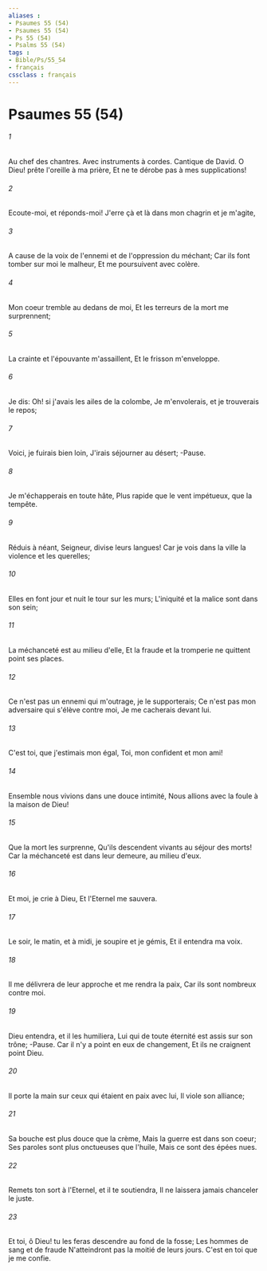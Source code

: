 ```yaml
---
aliases : 
- Psaumes 55 (54)
- Psaumes 55 (54)
- Ps 55 (54)
- Psalms 55 (54)
tags : 
- Bible/Ps/55_54
- français
cssclass : français
---
```


# Psaumes 55 (54)

###### 1
Au chef des chantres. Avec instruments à cordes. Cantique de David. O Dieu! prête l'oreille à ma prière, Et ne te dérobe pas à mes supplications!
###### 2
Ecoute-moi, et réponds-moi! J'erre çà et là dans mon chagrin et je m'agite,
###### 3
A cause de la voix de l'ennemi et de l'oppression du méchant; Car ils font tomber sur moi le malheur, Et me poursuivent avec colère.
###### 4
Mon coeur tremble au dedans de moi, Et les terreurs de la mort me surprennent;
###### 5
La crainte et l'épouvante m'assaillent, Et le frisson m'enveloppe.
###### 6
Je dis: Oh! si j'avais les ailes de la colombe, Je m'envolerais, et je trouverais le repos;
###### 7
Voici, je fuirais bien loin, J'irais séjourner au désert; -Pause.
###### 8
Je m'échapperais en toute hâte, Plus rapide que le vent impétueux, que la tempête.
###### 9
Réduis à néant, Seigneur, divise leurs langues! Car je vois dans la ville la violence et les querelles;
###### 10
Elles en font jour et nuit le tour sur les murs; L'iniquité et la malice sont dans son sein;
###### 11
La méchanceté est au milieu d'elle, Et la fraude et la tromperie ne quittent point ses places.
###### 12
Ce n'est pas un ennemi qui m'outrage, je le supporterais; Ce n'est pas mon adversaire qui s'élève contre moi, Je me cacherais devant lui.
###### 13
C'est toi, que j'estimais mon égal, Toi, mon confident et mon ami!
###### 14
Ensemble nous vivions dans une douce intimité, Nous allions avec la foule à la maison de Dieu!
###### 15
Que la mort les surprenne, Qu'ils descendent vivants au séjour des morts! Car la méchanceté est dans leur demeure, au milieu d'eux.
###### 16
Et moi, je crie à Dieu, Et l'Eternel me sauvera.
###### 17
Le soir, le matin, et à midi, je soupire et je gémis, Et il entendra ma voix.
###### 18
Il me délivrera de leur approche et me rendra la paix, Car ils sont nombreux contre moi.
###### 19
Dieu entendra, et il les humiliera, Lui qui de toute éternité est assis sur son trône; -Pause. Car il n'y a point en eux de changement, Et ils ne craignent point Dieu.
###### 20
Il porte la main sur ceux qui étaient en paix avec lui, Il viole son alliance;
###### 21
Sa bouche est plus douce que la crème, Mais la guerre est dans son coeur; Ses paroles sont plus onctueuses que l'huile, Mais ce sont des épées nues.
###### 22
Remets ton sort à l'Eternel, et il te soutiendra, Il ne laissera jamais chanceler le juste.
###### 23
Et toi, ô Dieu! tu les feras descendre au fond de la fosse; Les hommes de sang et de fraude N'atteindront pas la moitié de leurs jours. C'est en toi que je me confie.
